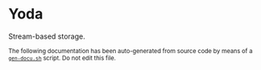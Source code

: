 # Yoda

Stream-based storage.

<sub>The following documentation has been auto-generated from source code by means of a [`gen-docu.sh`](https://github.com/C5T/Current/blob/master/scripts/gen-docu.sh) script. Do not edit this file.</sub>
